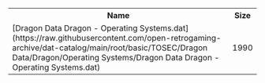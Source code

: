 <table>
<tr><th>Name</th><th>Size</th></tr>
<tr><td>[Dragon Data Dragon - Operating Systems.dat](https://raw.githubusercontent.com/open-retrogaming-archive/dat-catalog/main/root/basic/TOSEC/Dragon Data/Dragon/Operating Systems/Dragon Data Dragon - Operating Systems.dat)</td><td>1990</td></tr>
</table>
